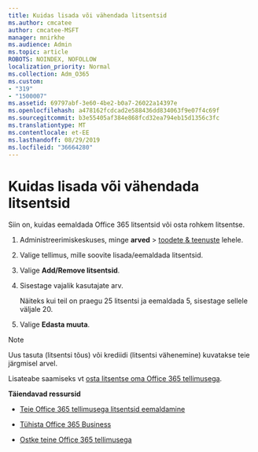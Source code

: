 ```yaml
---
title: Kuidas lisada või vähendada litsentsid
ms.author: cmcatee
author: cmcatee-MSFT
manager: mnirkhe
ms.audience: Admin
ms.topic: article
ROBOTS: NOINDEX, NOFOLLOW
localization_priority: Normal
ms.collection: Adm_O365
ms.custom:
- "319"
- "1500007"
ms.assetid: 69797abf-3e60-4be2-b0a7-26022a14397e
ms.openlocfilehash: a478162fcdcad2e588436dd834063f9e07f4c69f
ms.sourcegitcommit: b3e55405af384e868fcd32ea794eb15d1356c3fc
ms.translationtype: MT
ms.contentlocale: et-EE
ms.lasthandoff: 08/29/2019
ms.locfileid: "36664280"
---
```

# <a name="how-to-add-or-reduce-licenses"></a>Kuidas lisada või vähendada litsentsid

Siin on, kuidas eemaldada Office 365 litsentsid või osta rohkem litsentse.
  
1. Administreerimiskeskuses, minge **arved** \> [toodete & teenuste](https://go.microsoft.com/fwlink/p/?linkid=842054) lehele.

2. Valige tellimus, mille soovite lisada/eemaldada litsentsid.

3. Valige **Add/Remove litsentsid**.

4. Sisestage vajalik kasutajate arv.

    Näiteks kui teil on praegu 25 litsentsi ja eemaldada 5, sisestage sellele väljale 20.

5. Valige **Edasta muuta**.

> [!NOTE]
> Uus tasuta (litsentsi tõus) või krediidi (litsentsi vähenemine) kuvatakse teie järgmisel arvel.

Lisateabe saamiseks vt [osta litsentse oma Office 365 tellimusega](https://docs.microsoft.com/office365/admin/subscriptions-and-billing/buy-licenses).

 **Täiendavad ressursid**
  
- [Teie Office 365 tellimusega litsentsid eemaldamine](https://docs.microsoft.com/office365/admin/subscriptions-and-billing/remove-licenses-from-subscription)

- [Tühista Office 365 Business](https://docs.microsoft.com/office365/admin/subscriptions-and-billing/cancel-your-subscription)

- [Ostke teine Office 365 tellimusega](https://docs.microsoft.com/office365/admin/subscriptions-and-billing/buy-another-subscription)
